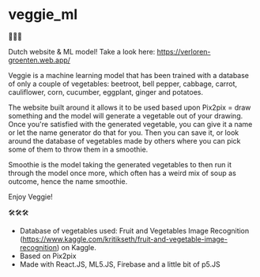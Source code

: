 # veggie_ml

🥕🥕🥕

Dutch website & ML model!
Take a look here: https://verloren-groenten.web.app/

Veggie is a machine learning model that has been trained with a database of only a couple of vegetables: beetroot, bell pepper, cabbage, carrot, cauliflower, corn, cucumber, eggplant, ginger and potatoes.

The website built around it allows it to be used based upon Pix2pix = draw something and the model will generate a vegetable out of your drawing.
Once you're satisfied with the generated vegetable, you can give it a name or let the name generator do that for you. 
Then you can save it, or look around the database of vegetables made by others where you can pick some of them to throw them in a smoothie.

Smoothie is the model taking the generated vegetables to then run it through the model once more, which often has a weird mix of soup as outcome, hence the name smoothie.

Enjoy Veggie!

🛠🛠🛠

- Database of vegetables used: Fruit and Vegetables Image Recognition (https://www.kaggle.com/kritikseth/fruit-and-vegetable-image-recognition) on Kaggle.
- Based on Pix2pix
- Made with React.JS, ML5.JS, Firebase and a little bit of p5.JS
